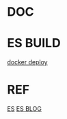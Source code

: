 # DOC

# ES BUILD
[docker deploy](https://www.elastic.co/guide/en/elastic-stack-get-started/current/get-started-docker.html)

# REF
[ES](https://www.elastic.co/cn/)
[ES BLOG](https://blog.csdn.net/supahero/article/details/110670430)